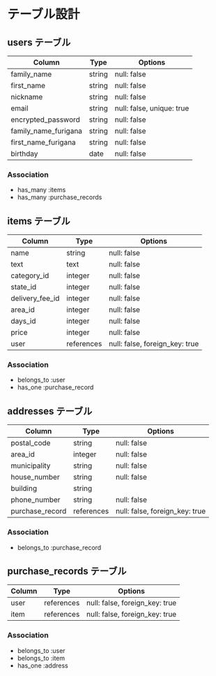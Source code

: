 # テーブル設計

## users テーブル

| Column               | Type   | Options                   |
| -------------------- | ------ | ------------------------- |
| family_name          | string | null: false               |
| first_name           | string | null: false               |
| nickname             | string | null: false               |
| email                | string | null: false, unique: true |
| encrypted_password   | string | null: false               |
| family_name_furigana | string | null: false               |
| first_name_furigana  | string | null: false               |
| birthday             | date   | null: false               |

### Association

- has_many :items
- has_many :purchase_records

## items テーブル

| Column          | Type       | Options                        |
| --------------- | ---------- | ------------------------------ |
| name            | string     | null: false                    |
| text            | text       | null: false                    |
| category_id     | integer    | null: false                    |
| state_id        | integer    | null: false                    |
| delivery_fee_id | integer    | null: false                    |
| area_id         | integer     | null: false                    |
| days_id         | integer    | null: false                    |
| price           | integer    | null: false                    |
| user            | references | null: false, foreign_key: true |

### Association

- belongs_to :user
- has_one :purchase_record

## addresses テーブル

| Column             | Type       | Options                        |
| ------------------ | ---------- | ------------------------------ |
| postal_code        | string     | null: false                    |
| area_id            | integer    | null: false                    |
| municipality       | string     | null: false                    |
| house_number       | string     | null: false                    |
| building           | string     |                                |
| phone_number       | string     | null: false                    |
| purchase_record    | references | null: false, foreign_key: true |

### Association

- belongs_to :purchase_record

## purchase_records テーブル

| Column     | Type       | Options                        |
| ---------- | ---------- | ------------------------------ |
| user       | references | null: false, foreign_key: true |
| item       | references | null: false, foreign_key: true |

### Association

- belongs_to :user
- belongs_to :item
- has_one :address